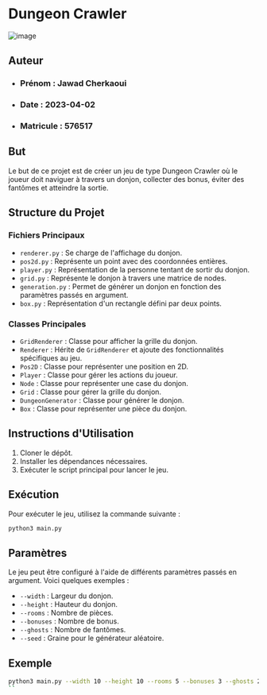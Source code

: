 # Dungeon Crawler
![image](https://github.com/user-attachments/assets/ff96020e-72fd-486b-8f45-26c17fc71122)

## Auteur
  - ### Prénom : Jawad Cherkaoui
  - ### Date : 2023-04-02
  - ### Matricule : 576517

   
## But
Le but de ce projet est de créer un jeu de type Dungeon Crawler où le joueur doit naviguer à travers un donjon, collecter des bonus, éviter des fantômes et atteindre la sortie.

## Structure du Projet

### Fichiers Principaux

- `renderer.py` : Se charge de l'affichage du donjon.
- `pos2d.py` : Représente un point avec des coordonnées entières.
- `player.py` : Représentation de la personne tentant de sortir du donjon.
- `grid.py` : Représente le donjon à travers une matrice de nodes.
- `generation.py` : Permet de générer un donjon en fonction des paramètres passés en argument.
- `box.py` : Représentation d'un rectangle défini par deux points.

### Classes Principales

- `GridRenderer` : Classe pour afficher la grille du donjon.
- `Renderer` : Hérite de `GridRenderer` et ajoute des fonctionnalités spécifiques au jeu.
- `Pos2D` : Classe pour représenter une position en 2D.
- `Player` : Classe pour gérer les actions du joueur.
- `Node` : Classe pour représenter une case du donjon.
- `Grid` : Classe pour gérer la grille du donjon.
- `DungeonGenerator` : Classe pour générer le donjon.
- `Box` : Classe pour représenter une pièce du donjon.

## Instructions d'Utilisation

1. Cloner le dépôt.
2. Installer les dépendances nécessaires.
3. Exécuter le script principal pour lancer le jeu.

## Exécution

Pour exécuter le jeu, utilisez la commande suivante :

```bash
python3 main.py
```

## Paramètres

Le jeu peut être configuré à l'aide de différents paramètres passés en argument. Voici quelques exemples :

- `--width` : Largeur du donjon.
- `--height` : Hauteur du donjon.
- `--rooms` : Nombre de pièces.
- `--bonuses` : Nombre de bonus.
- `--ghosts` : Nombre de fantômes.
- `--seed` : Graine pour le générateur aléatoire.

## Exemple

```bash
python3 main.py --width 10 --height 10 --rooms 5 --bonuses 3 --ghosts 2 --seed 42
``
